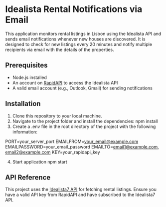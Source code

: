 # Idealista Rental Notifications via Email

This application monitors rental listings in Lisbon using the Idealista API and sends email notifications whenever new houses are discovered. It is designed to check for new listings every 20 minutes and notify multiple recipients via email with the details of the properties.

## Prerequisites

- Node.js installed
- An account on [RapidAPI](https://rapidapi.com) to access the Idealista API
- A valid email account (e.g., Outlook, Gmail) for sending notifications

## Installation

1. Clone this repository to your local machine.
2. Navigate to the project folder and install the dependencies:
   npm install
3. Create a .env file in the root directory of the project with the following information:

PORT=your_server_port
EMAILFROM=your_email@example.com
EMAILPASSWORD=your_email_password
EMAILTO=email1@example.com, email2@example.com
KEY=your_rapidapi_key

4. Start application
npm start

## API Reference
This project uses the [Idealista7 API](https://rapidapi.com/scraperium/api/idealista7) for fetching rental listings. Ensure you have a valid API key from RapidAPI and have subscribed to the Idealista7 API.